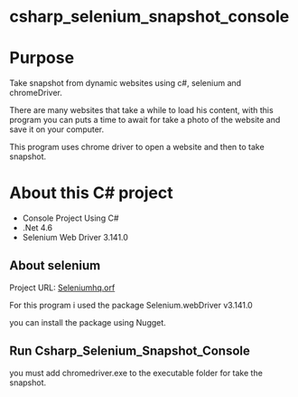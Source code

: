 # csharp_selenium_snapshot_console

# Purpose

Take snapshot from dynamic websites using c#, selenium and chromeDriver.

There are many websites that take a while to load his content, with this program you can puts a time to await for take a photo of the website and save it on your computer.

This program uses chrome driver to open a website and then to take snapshot.

# About this C# project

* Console Project Using C#
* .Net 4.6
* Selenium Web Driver 3.141.0


## About selenium 

Project URL: <a href="https://www.seleniumhq.org/" target="blank_"> Seleniumhq.orf </a>

For this program i used the package Selenium.webDriver v3.141.0

you can install the package using Nugget.


## Run Csharp_Selenium_Snapshot_Console 

you must add chromedriver.exe to the executable folder for take the snapshot.
